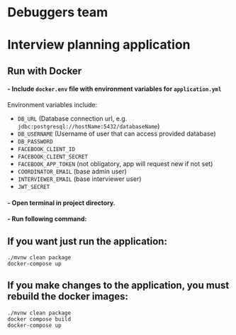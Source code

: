 # Debuggers team

# Interview planning application

## Run with Docker

#### - Include `docker.env` file with environment variables for `application.yml`

Environment variables include:

- `DB_URL` (Database connection url, e.g. `jdbc:postgresql://hostName:5432/databaseName`)
- `DB_USERNAME` (Username of user that can access provided database)
- `DB_PASSWORD`
- `FACEBOOK_CLIENT_ID`
- `FACEBOOK_CLIENT_SECRET`
- `FACEBOOK_APP_TOKEN` (not obligatory, app will request new if not set)
- `COORDINATOR_EMAIL` (base admin user)
- `INTERVIEWER_EMAIL` (base interviewer user)
- `JWT_SECRET`

#### - Open terminal in project directory.

#### - Run following command:

## If you want just run the application:

```shell
./mvnw clean package
docker-compose up
```

## If you make changes to the application, you must rebuild the docker images:
```shell
./mvnw clean package
docker compose build
docker-compose up
```